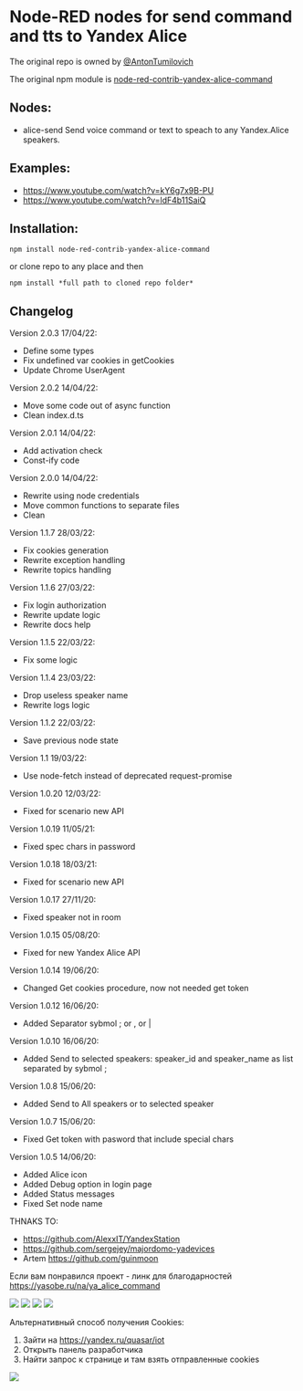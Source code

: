 # Node-RED nodes for send command and tts to Yandex Alice

The original repo is owned by [@AntonTumilovich](https://github.com/AntonTumilovich/https-flows.nodered.org-node-node-red-contrib-yandex-alice-command)

The original npm module is [node-red-contrib-yandex-alice-command](https://www.npmjs.com/package/node-red-contrib-yandex-alice-command)

## Nodes:

-   alice-send Send voice command or text to speach to any Yandex.Alice speakers.

## Examples:

-   https://www.youtube.com/watch?v=kY6g7x9B-PU
-   https://www.youtube.com/watch?v=ldF4b11SaiQ

## Installation:

```
npm install node-red-contrib-yandex-alice-command
```

or clone repo to any place and then

```
npm install *full path to cloned repo folder*
```

## Changelog

Version 2.0.3 17/04/22:

-   Define some types
-   Fix undefined var cookies in getCookies
-   Update Chrome UserAgent

Version 2.0.2 14/04/22:

-   Move some code out of async function
-   Clean index.d.ts

Version 2.0.1 14/04/22:

-   Add activation check
-   Const-ify code

Version 2.0.0 14/04/22:

-   Rewrite using node credentials
-   Move common functions to separate files
-   Clean

Version 1.1.7 28/03/22:

-   Fix cookies generation
-   Rewrite exception handling
-   Rewrite topics handling

Version 1.1.6 27/03/22:

-   Fix login authorization
-   Rewrite update logic
-   Rewrite docs help

Version 1.1.5 22/03/22:

-   Fix some logic

Version 1.1.4 23/03/22:

-   Drop useless speaker name
-   Rewrite logs logic

Version 1.1.2 22/03/22:

-   Save previous node state

Version 1.1 19/03/22:

-   Use node-fetch instead of deprecated request-promise

Version 1.0.20 12/03/22:

-   Fixed for scenario new API

Version 1.0.19 11/05/21:

-   Fixed spec chars in password

Version 1.0.18 18/03/21:

-   Fixed for scenario new API

Version 1.0.17 27/11/20:

-   Fixed speaker not in room

Version 1.0.15 05/08/20:

-   Fixed for new Yandex Alice API

Version 1.0.14 19/06/20:

-   Changed Get cookies procedure, now not needed get token

Version 1.0.12 16/06/20:

-   Added Separator sybmol ; or , or |

Version 1.0.10 16/06/20:

-   Added Send to selected speakers: speaker_id and speaker_name as list separated by sybmol ;

Version 1.0.8 15/06/20:

-   Added Send to All speakers or to selected speaker

Version 1.0.7 15/06/20:

-   Fixed Get token with pasword that include special chars

Version 1.0.5 14/06/20:

-   Added Alice icon
-   Added Debug option in login page
-   Added Status messages
-   Fixed Set node name

THNAKS TO:

-   https://github.com/AlexxIT/YandexStation
-   https://github.com/sergejey/majordomo-yadevices
-   Artem https://github.com/guinmoon

Если вам понравился проект - линк для благодарностей https://yasobe.ru/na/ya_alice_command

<img src="http://wiki.swiitch.ru/images/3/3e/Node_red_yandex_alice.png">
<img src="http://wiki.swiitch.ru/images/d/d0/Node_red_yandex_alice_get_token.png">
<img src="http://wiki.swiitch.ru/images/c/c1/Node_red_yandex_alice_settings.png">
<img src="http://wiki.swiitch.ru/images/8/8c/Node_red_yandex_alice_login.png">
  
  
  
Альтернативный способ получения Cookies:
1. Зайти на https://yandex.ru/quasar/iot
2. Открыть панель разработчика
3. Найти запрос к странице и там взять отправленные cookies
<img src="http://wiki.swiitch.ru/images/6/66/Node_red_yandex_alice_get_cookies_alt.png">
